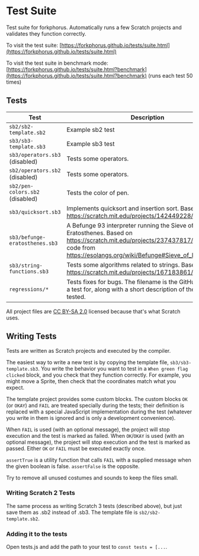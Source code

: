 # Test Suite

Test suite for forkphorus. Automatically runs a few Scratch projects and validates they function correctly.

To visit the test suite: [https://forkphorus.github.io/tests/suite.html](https://forkphorus.github.io/tests/suite.html)

To visit the test suite in benchmark mode: [https://forkphorus.github.io/tests/suite.html?benchmark](https://forkphorus.github.io/tests/suite.html?benchmark) (runs each test 50 times)

## Tests

| Test | Description |
| ---- | ----------- |
| `sb2/sb2-template.sb2` | Example sb2 test |
| `sb3/sb3-template.sb3` | Example sb3 test |
| `sb3/operators.sb3` (disabled) | Tests some operators. |
| `sb2/operators.sb2` (disabled) | Tests some operators. |
| `sb2/pen-colors.sb2` (disabled) | Tests the color of pen. |
| `sb3/quicksort.sb3` | Implements quicksort and insertion sort. Based on https://scratch.mit.edu/projects/142449228/ |
| `sb3/befunge-eratosthenes.sb3` | A Befunge 93 interpreter running the Sieve of Eratosthenes. Based on https://scratch.mit.edu/projects/237437817/ using the code from https://esolangs.org/wiki/Befunge#Sieve_of_Eratosthenes |
| `sb3/string-functions.sb3` | Tests some algorithms related to strings. Based on https://scratch.mit.edu/projects/167183861/ |
| `regressions/*` | Tests fixes for bugs. The filename is the GitHub issue it is a test for, along with a short description of the thing being tested. |

All project files are [CC BY-SA 2.0](https://creativecommons.org/licenses/by-sa/2.0/) licensed because that's what Scratch uses.

## Writing Tests

Tests are written as Scratch projects and executed by the compiler.

The easiest way to write a new test is by copying the template file, `sb3/sb3-template.sb3`. You write the behavior you want to test in a `When green flag clicked` block, and you check that they function correctly. For example, you might move a Sprite, then check that the coordinates match what you expect.

The template project provides some custom blocks. The custom blocks `OK` (or `OKAY`) and `FAIL` are treated specially during the tests; their definition is replaced with a special JavaScript implementation during the test (whatever you write in them is ignored and is only a development convenience).

When `FAIL` is used (with an optional message), the project will stop execution and the test is marked as failed. When `OK`/`OKAY` is used (with an optional message), the project will stop execution and the test is marked as passed. Either `OK` or `FAIL` must be executed exactly once.

`assertTrue` is a utility function that calls `FAIL` with a supplied message when the given boolean is false. `assertFalse` is the opposite.

Try to remove all unused costumes and sounds to keep the files small.

### Writing Scratch 2 Tests

The same process as writing Scratch 3 tests (described above), but just save them as .sb2 instead of .sb3. The template file is `sb2/sb2-template.sb2`.

### Adding it to the tests

Open tests.js and add the path to your test to `const tests = [...`.
